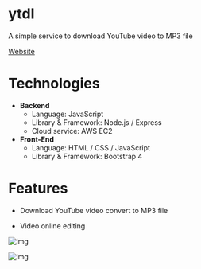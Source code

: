 # ytdl
A simple service to download YouTube video to MP3 file

[Website](https://ytdl.wuhsun.com "Title")

# Technologies

* **Backend**
  * Language: JavaScript
  * Library & Framework: Node.js / Express
  * Cloud service: AWS EC2
* **Front-End**
  * Language: HTML / CSS / JavaScript
  * Library & Framework: Bootstrap 4
  
# Features
* Download YouTube video convert to MP3 file

* Video online editing

![img](https://i.imgur.com/soGOvMS.png)

![img](https://i.imgur.com/jX3NEal.png)
